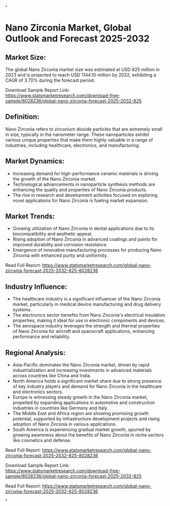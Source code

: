 "<html>
<head>
<title>Nano Zirconia Market, Global Outlook and Forecast 2025-2032</title>
</head>
<body>

<h1>Nano Zirconia Market, Global Outlook and Forecast 2025-2032</h1>

<h2>Market Size:</h2>
<p>The global Nano Zirconia market size was estimated at USD 825 million in 2023 and is projected to reach USD 1144.10 million by 2032, exhibiting a CAGR of 3.70% during the forecast period.</p>
<p>Download Sample Report Link: <a href='https://www.statsmarketresearch.com/download-free-sample/8028236/global-nano-zirconia-forecast-2025-2032-825'>https://www.statsmarketresearch.com/download-free-sample/8028236/global-nano-zirconia-forecast-2025-2032-825</a></p>

<h2>Definition:</h2>
<p>Nano Zirconia refers to zirconium dioxide particles that are extremely small in size, typically in the nanometer range. These nanoparticles exhibit various unique properties that make them highly valuable in a range of industries, including healthcare, electronics, and manufacturing.</p>

<h2>Market Dynamics:</h2>
<ul>
<li>Increasing demand for high-performance ceramic materials is driving the growth of the Nano Zirconia market.</li>
<li>Technological advancements in nanoparticle synthesis methods are enhancing the quality and properties of Nano Zirconia products.</li>
<li>The rise in research and development activities focused on exploring novel applications for Nano Zirconia is fueling market expansion.</li>
</ul>

<h2>Market Trends:</h2>
<ul>
<li>Growing utilization of Nano Zirconia in dental applications due to its biocompatibility and aesthetic appeal.</li>
<li>Rising adoption of Nano Zirconia in advanced coatings and paints for improved durability and corrosion resistance.</li>
<li>Emergence of innovative manufacturing processes for producing Nano Zirconia with enhanced purity and uniformity.</li>
</ul>
<p>Read Full Report: <a href='https://www.statsmarketresearch.com/global-nano-zirconia-forecast-2025-2032-825-8028236'>https://www.statsmarketresearch.com/global-nano-zirconia-forecast-2025-2032-825-8028236</a></p>

<h2>Industry Influence:</h2>
<ul>
<li>The healthcare industry is a significant influencer of the Nano Zirconia market, particularly in medical device manufacturing and drug delivery systems.</li>
<li>The electronics sector benefits from Nano Zirconia's electrical insulation properties, making it ideal for use in electronic components and devices.</li>
<li>The aerospace industry leverages the strength and thermal properties of Nano Zirconia for aircraft and spacecraft applications, enhancing performance and reliability.</li>
</ul>

<h2>Regional Analysis:</h2>
<ul>
<li>Asia-Pacific dominates the Nano Zirconia market, driven by rapid industrialization and increasing investments in advanced materials across countries like China and India.</li>
<li>North America holds a significant market share due to strong presence of key industry players and demand for Nano Zirconia in the healthcare and electronics sectors.</li>
<li>Europe is witnessing steady growth in the Nano Zirconia market, propelled by expanding applications in automotive and construction industries in countries like Germany and Italy.</li>
<li>The Middle East and Africa region are showing promising growth potential, supported by infrastructure development projects and rising adoption of Nano Zirconia in various applications.</li>
<li>South America is experiencing gradual market growth, spurred by growing awareness about the benefits of Nano Zirconia in niche sectors like cosmetics and defense.</li>
</ul>
<p>Read Full Report: <a href='https://www.statsmarketresearch.com/global-nano-zirconia-forecast-2025-2032-825-8028236'>https://www.statsmarketresearch.com/global-nano-zirconia-forecast-2025-2032-825-8028236</a></p>

<p>Download Sample Report Link: <a href='https://www.statsmarketresearch.com/download-free-sample/8028236/global-nano-zirconia-forecast-2025-2032-825'>https://www.statsmarketresearch.com/download-free-sample/8028236/global-nano-zirconia-forecast-2025-2032-825</a></p>

<p>Read Full Report: <a href='https://www.statsmarketresearch.com/global-nano-zirconia-forecast-2025-2032-825-8028236'>https://www.statsmarketresearch.com/global-nano-zirconia-forecast-2025-2032-825-8028236</a></p>

</body>
</html>"
